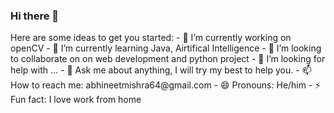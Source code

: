 ### Hi there 👋

<!--
**abhineetmishra64/abhineetmishra64** is a ✨ _special_ ✨ repository because its `README.md` (this file) appears on your GitHub profile.--!>

Here are some ideas to get you started:

- 🔭 I’m currently working on openCV
- 🌱 I’m currently learning Java, Airtifical Intelligence
- 👯 I’m looking to collaborate on on web development and python project
- 🤔 I’m looking for help with ...
- 💬 Ask me about anything, I will try my best to help you.
- 📫 How to reach me: abhineetmishra64@gmail.com
- 😄 Pronouns: He/him
- ⚡ Fun fact: I love work from home

